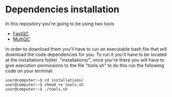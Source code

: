# Dependencies installation

In this repository you're going to be using two tools

- <a href="https://github.com/s-andrews/FastQC/" target="_blank">FastQC</a>
- <a href="https://github.com/ewels/MultiQC" target="_blank">MultiQC</a>

In order to download them you'll have to run an executable bash file that will download the code dependencies for you. To run it you'll have to be located at the installations folder. "installations/", once you're there you will have to give execution permissions to the file "tools.sh" to do this run the following code on your terminal:

```
user@computer:~$ cd installations/
user@computer:~$ chmod +x tools.sh
user@computer:~$ ./tools.sh

```